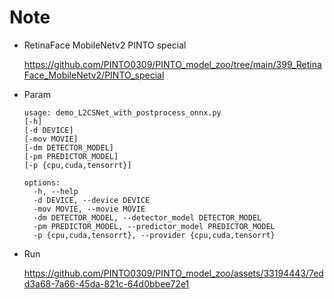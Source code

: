 # Note

- RetinaFace MobileNetv2 PINTO special

  https://github.com/PINTO0309/PINTO_model_zoo/tree/main/399_RetinaFace_MobileNetv2/PINTO_special

- Param

  ```
  usage: demo_L2CSNet_with_postprocess_onnx.py
  [-h]
  [-d DEVICE]
  [-mov MOVIE]
  [-dm DETECTOR_MODEL]
  [-pm PREDICTOR_MODEL]
  [-p {cpu,cuda,tensorrt}]
  
  options:
    -h, --help
    -d DEVICE, --device DEVICE
    -mov MOVIE, --movie MOVIE
    -dm DETECTOR_MODEL, --detector_model DETECTOR_MODEL
    -pm PREDICTOR_MODEL, --predictor_model PREDICTOR_MODEL
    -p {cpu,cuda,tensorrt}, --provider {cpu,cuda,tensorrt}
  ```

- Run

  https://github.com/PINTO0309/PINTO_model_zoo/assets/33194443/7edd3a68-7a66-45da-821c-64d0bbee72e1
